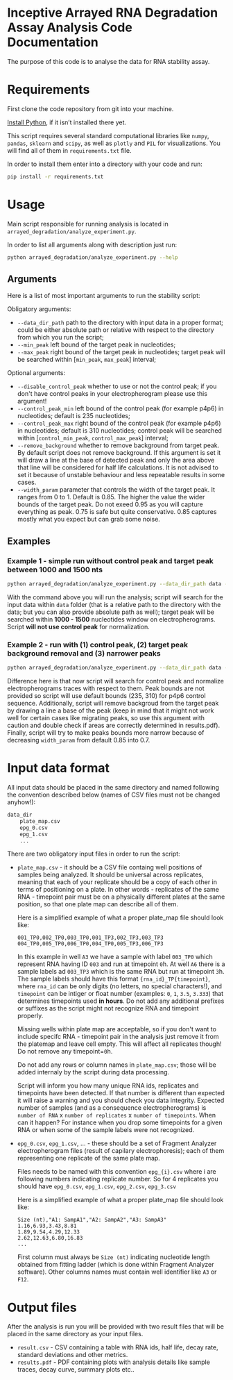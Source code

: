 
# Inceptive Arrayed RNA Degradation Assay Analysis Code Documentation

The purpose of this code is to analyse the data for RNA stability assay.

# Requirements

First clone the code repository from git into your machine.

[Install Python](https://docs.python.org/3/using/windows.html), if it isn’t installed there yet.

This script requires several standard computational libraries like `numpy`, `pandas`, `sklearn` and `scipy`, as well as `plotly` and `PIL` for visualizations. You will find all of them in `requirements.txt` file.

In order to install them enter into a directory with your code and run:

```sh
pip install -r requirements.txt
```

# Usage

Main script responsible for running analysis is located in `arrayed_degradation/analyze_experiment.py`.

In order to list all arguments along with description just run:

```sh
python arrayed_degradation/analyze_experiment.py --help
```

## Arguments

Here is a list of most important arguments to run the stability script:

Obligatory arguments:

- `--data_dir_path` path to the directory with input data in a proper format; could be either absolute path or relative with respect to the directory from which you run the script;
- `--min_peak` left bound of the target peak in nucleotides;
- `--max_peak` right bound of the target peak in nucleotides; target peak will be searched within [`min_peak`, `max_peak`] interval;

Optional arguments:

- `--disable_control_peak` whether to use or not the control peak; if you don't have control peaks in your electropherogram please use this argument!
- `--control_peak_min` left bound of the control peak (for example p4p6) in nucleotides; default is 235 nucleotides;
- `--control_peak_max` right bound of the control peak (for example p4p6) in nucleotides; default is 310 nucleotides; control peak will be searched within [`control_min_peak`, `control_max_peak`] interval;
- `--remove_background` whether to remove background from target peak. By default script does not remove background. If this argument is set it will draw a line at the base of detected peak and only the area above that line will be considered for half life calculations. It is not advised to set it because of unstable behaviour and less repeatable results in some cases.
- `--width_param` parameter that controls the width of the target peak. It ranges from 0 to 1. Default is 0.85. The higher the value the wider bounds of the target peak. Do not exeed 0.95 as you will capture everything as peak. 0.75 is safe but quite conservative. 0.85 captures mostly what you expect but can grab some noise.

## Examples

### Example 1 - simple run without control peak and target peak between 1000 and 1500 nts

```sh
python arrayed_degradation/analyze_experiment.py --data_dir_path data --min_peak 1000 --max_peak 1500 --disable_control_peak
```

With the command above you will run the analysis; script will search for the input data within `data` folder (that is a relative path to the directory with the data; but you can also provide absolute path as well); target peak will be searched within **1000 - 1500** nucleotides window on electropherograms. Script **will not use control peak** for normalization.

### Example 2 - run with (1) control peak, (2) target peak background removal and (3) narrower peaks

```sh
python arrayed_degradation/analyze_experiment.py --data_dir_path data --min_peak 1000 --max_peak 1500 --remove_background --width_param 0.7
```

Difference here is that now script will search for control peak and normalize electropherograms traces with respect to them. Peak bounds are not provided so script will use default bounds (235, 310) for p4p6 control sequence. Additionally, script will remove backgroud from the target peak by drawing a line a base of the peak (keep in mind that it might not work well for certain cases like migrating peaks, so use this argument with caution and double check if areas are correctly determined in results.pdf). Finally, script will try to make peaks bounds more narrow because of decreasing `width_param` from default 0.85 into 0.7.

# Input data format

All input data should be placed in the same directory and named following the convention described below (names of CSV files must not be changed anyhow!):

```sh
data_dir
    plate_map.csv
    epg_0.csv
    epg_1.csv
    ...
```

There are two obligatory input files in order to run the script:

- `plate_map.csv` - it should be a CSV file containg well positions of samples being analyzed. It should be universal across replicates, meaning that each of your replicate should be a copy of each other in terms of positioning on a plate. In other words - replicates of the same RNA - timepoint pair must be on a physically different plates at the same position, so that one plate map can describe all of them.

    Here is a simplified example of what a proper plate_map file should look like:

    ```
    001_TP0,002_TP0,003_TP0,001_TP3,002_TP3,003_TP3
    004_TP0,005_TP0,006_TP0,004_TP0,005_TP3,006_TP3
    ```

    In this example in well `A3` we have a sample with label `003_TP0` which represent RNA having ID `003` and run at timepoint `0`h. At well `A6` there is a sample labels ad `003_TP3` which is the same RNA but run at timepoint `3`h. The sample labels should have this format `{rna_id}_TP{timepoint}`, where `rna_id` can be only digits (no letters, no special characters!), and `timepoint` can be intiger or float number (examples: `0`, `1`, `3.5`, `3.333`) that determines timepoints used **in hours**. Do not add any additional prefixes or suffixes as the script might not recognize RNA and timepoint properly.

    Missing wells within plate map are acceptable, so if you don't want to include specifc RNA - timepoint pair in the analysis just remove it from the platemap and leave cell empty. This will affect all replicates though! Do not remove any timepoint=`0`h.

    Do not add any rows or column names in `plate_map.csv`; those will be added internaly by the script during data processing.

    Script will inform you how many unique RNA ids, replicates and timepoints have been detected. If that number is different than expected it will raise a warning and you should check you data integrity. Expected number of samples (and as a consequence electropherograms) is `number of RNA` x `number of replicates` x `number of timepoints`. When can it happen? For instance when you drop some timepoints for a given RNA or when some of the sample labels were not recognized.

- `epg_0.csv`, `epg_1.csv`, ... - these should be a set of Fragment Analyzer electropherogram files (result of capilary electrophoresis); each of them representing one replicate of the same plate map.

    Files needs to be named with this convention `epg_{i}.csv` where i are following numbers indicating replicate number. So for 4 replicates you should have `epg_0.csv`, `epg_1.csv`, `epg_2.csv`, `epg_3.csv`

    Here is a simplified example of what a proper plate_map file should look like:

    ```csv
    Size (nt),"A1: SampA1","A2: SampA2","A3: SampA3"
    1.16,6.93,3.43,8.81
    1.89,9.54,4.29,12.33
    2.62,12.63,6.80,16.83
    ...
    ```

    First column must always be `Size (nt)` indicating nucleotide length obtained from fitting ladder (which is done within Fragment Analyzer software). Other columns names must contain well identifier like `A3` or `F12`.

# Output files

After the analysis is run you will be provided with two result files that will be placed in the same directory as your input files.

- `result.csv` - CSV containing a table with RNA ids, half life, decay rate, standard deviations and other metrics.
- `results.pdf` - PDF containing plots with analysis details like sample traces, decay curve, summary plots etc..
